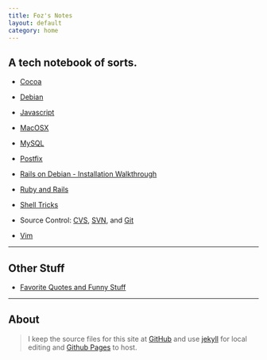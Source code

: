 ```yaml
---
title: Foz's Notes
layout: default
category: home
---
```


## A tech notebook of sorts.

* [Cocoa](cocoa-notes.html)

* [Debian](debian-notes.html)

* [Javascript](javascript-notes.html)

* [MacOSX](macosx.html)

* [MySQL](mysql-notes.html)

* [Postfix](postfix-notes.html)

* [Rails on Debian - Installation Walkthrough](debian-rails-setup.html)

* [Ruby and Rails](ruby-and-rails-notes.html)

* [Shell Tricks](shell-tricks.html)

* Source Control: [CVS](cvs-notes.html), [SVN](svn-notes.html), and [Git](git-notes.html)

* [Vim](vim-notes.html)

---

## Other Stuff

* [Favorite Quotes and Funny Stuff](code_quotes.html)

---

## About

> I keep the source files for this site at [GitHub](http://github.com/foz/foz.github.com) and use [jekyll](https://github.com/mojombo/jekyll/wiki) for local editing and [Github Pages](http://pages.github.com/) to host.
